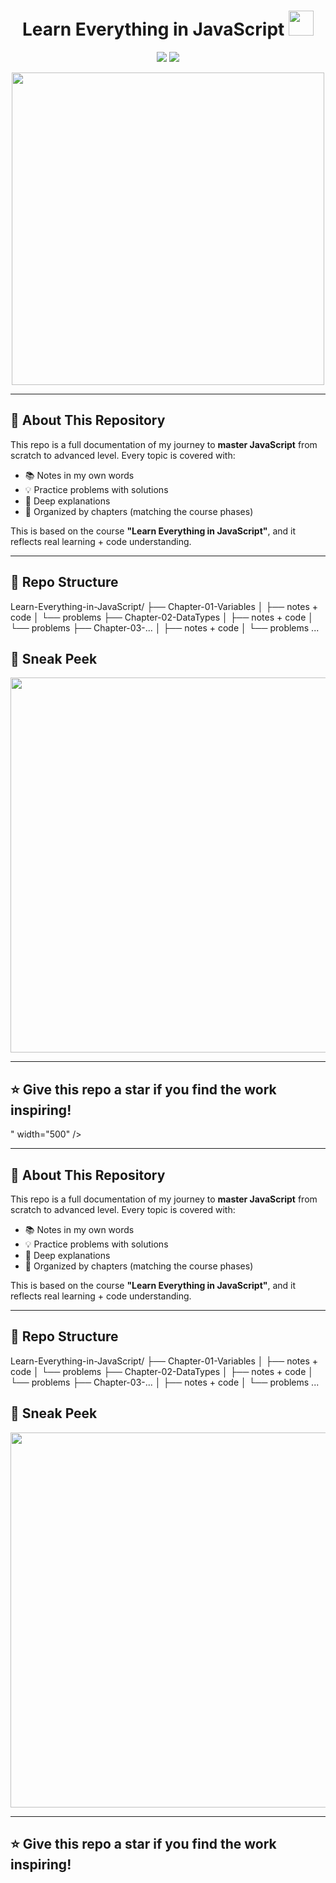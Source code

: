 <h1 align="center">
  Learn Everything in JavaScript
  <img src="https://tse1.mm.bing.net/th/id/OIP.6vmpbJPxcm9n24pCRVwvQgHaHa?pid=Api&P=0&h=220" width="40">
</h1>

<p align="center">
  <img src="https://img.shields.io/badge/Status-In%20Progress-blue?style=flat-square" />
  <img src="https://img.shields.io/badge/Focus-JavaScript%20Mastery-yellow?style=flat-square" />
</p>

<p align="center">
  <img src="https://camo.githubusercontent.com/9dba37d199f094fa25e040d839c0a3ce132e858acc33df40b35130f5569911c9/68747470733a2f2f696d672e6672656570696b2e636f6d2f7072656d69756d2d70686f746f2f776f6d616e2d69732d747970696e672d6c6170746f702d776974682d746578742d746861742d736179732d6f70656e2d73637265656e5f313337333834342d31303339382e6a70673f67613d4741312e312e3930343932313036382e313730323230393636362673656d743d6169735f68796272696426773d373430" width="500" />
</p>

---

## 🚀 About This Repository

This repo is a full documentation of my journey to **master JavaScript** from scratch to advanced level. Every topic is covered with:

- 📚 Notes in my own words
- 💡 Practice problems with solutions
- 🧠 Deep explanations
- 📁 Organized by chapters (matching the course phases)

This is based on the course **"Learn Everything in JavaScript"**, and it reflects real learning + code understanding.

---

## 🧭 Repo Structure


Learn-Everything-in-JavaScript/
├── Chapter-01-Variables
│   ├── notes + code
│   └── problems
├── Chapter-02-DataTypes
│   ├── notes + code
│   └── problems
├── Chapter-03-...
│   ├── notes + code
│   └── problems
...

## 📸 Sneak Peek

<p align="center">
  <img src="https://media.giphy.com/media/SWoSkN6DxTszqIKEqv/giphy.gif" width="600" />
</p>


---

## ⭐️ Give this repo a star if you find the work inspiring!


" width="500" />
</p>

---

## 🚀 About This Repository

This repo is a full documentation of my journey to **master JavaScript** from scratch to advanced level. Every topic is covered with:

- 📚 Notes in my own words
- 💡 Practice problems with solutions
- 🧠 Deep explanations
- 📁 Organized by chapters (matching the course phases)

This is based on the course **"Learn Everything in JavaScript"**, and it reflects real learning + code understanding.

---

## 🧭 Repo Structure


Learn-Everything-in-JavaScript/
├── Chapter-01-Variables
│   ├── notes + code
│   └── problems
├── Chapter-02-DataTypes
│   ├── notes + code
│   └── problems
├── Chapter-03-...
│   ├── notes + code
│   └── problems
...

## 📸 Sneak Peek

<p align="center">
  <img src="https://media.giphy.com/media/SWoSkN6DxTszqIKEqv/giphy.gif" width="600" />
</p>


---

## ⭐️ Give this repo a star if you find the work inspiring!



